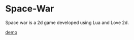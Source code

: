 # Space-War
Space war is a 2d game developed using Lua and Love 2d.

[demo](https://github.com/bhattsameer/Space-War/blob/master/graphics/demo.gif)
